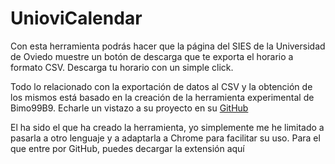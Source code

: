 # UnioviCalendar
Con esta herramienta podrás hacer que la página del SIES de la Universidad de Oviedo muestre un botón de descarga que te exporta el horario a formato CSV. Descarga tu horario con un simple click.

Todo lo relacionado con la exportación de datos al CSV y la obtención de los mismos está basado en la creación de la herramienta experimental de Bimo99B9.
Echarle un vistazo a su proyecto en su [GitHub](https://github.com/Bimo99B9/autoUniCalendar)

El ha sido el que ha creado la herramienta, yo simplemente me he limitado a pasarla a otro lenguaje y a adaptarla a Chrome para facilitar su uso.
Para el que entre por GitHub, puedes decargar la extensión aquí
